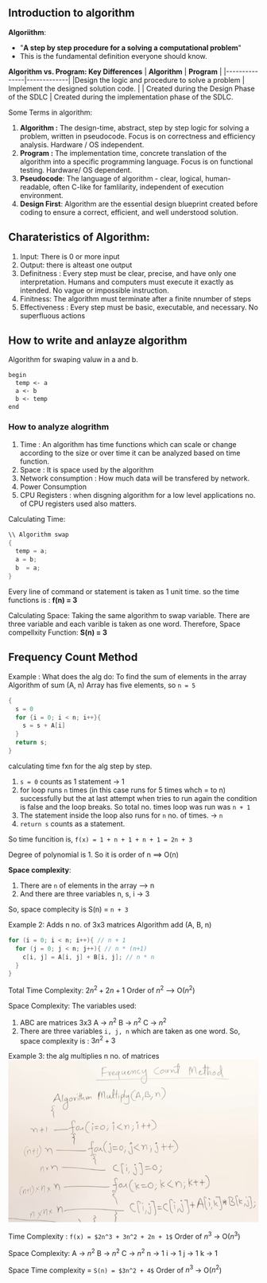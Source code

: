 ## Introduction to algorithm

**Algoriithm**: 
* "**A step by step procedure for a solving a computational problem**"
* This is the fundamental definition everyone should know.

**Algorithm vs. Program: Key Differences**
| **Algorithm** | **Program** |
|---------------|-------------|
|Design the logic and procedure to solve a problem | Implement the designed solution code. |
| Created during the Design Phase of the SDLC | Created during the implementation phase of the SDLC.

Some Terms in algorithm:
1. **Algorithm :** The design-time, abstract, step by step logic for solving a problem, written in pseudocode. Focus is on correctness and efficiency analysis. Hardware / OS independent.
2. **Program :** The implementation time, concrete translation of the algorithm into a specific programming language. Focus is on functional testing. Hardware/ OS dependent.
3. **Pseudocode**: The language of algorithm - clear, logical, human-readable, often C-like for famlilarity, independent of execution environment.
4. **Design First**: Algorithm are the essential design blueprint created before coding to ensure a correct, efficient, and well understood solution. 

## Charateristics of Algorithm:
1. Input: There is 0 or more input
2. Output: there is alteast one output
3. Definitness : Every step must be clear, precise, and have only one interpretation. Humans and computers must execute it exactly as intended. No vague or impossible instruction.
4. Finitness: The algorithm must terminate after a finite nnumber of steps
5. Effectiveness : Every step must be basic, executable, and necessary. No superfluous actions


## How to write and anlayze algorithm
Algorithm for swaping valuw in a and b.
```
begin
  temp <- a
  a <- b
  b <- temp
end
```

### How to analyze alogrithm 
1. Time : An algorithm has time functions which can scale or change according to the size or over time it can be analyzed based on time function.
2. Space : It is space used by the algorithm
3. Network consumption : How much data will be transfered by network.
4. Power Consumption
5. CPU Registers : when disgning algorithm for a low level applications no. of CPU registers used also matters.

Calculating Time:
```cpp
\\ Algorithm swap
{
  temp = a;
  a = b;
  b  = a;
}
```

Every line of command or statement is taken as 1 unit time. 
so the time functions is : **f(n) = 3**

Calculating Space:
Taking the same algorithm to swap variable.
There are three variable and each varible is taken as one word.
Therefore, Space compellxity Function: **S(n) = 3**

## Frequency  Count Method
Example : 
What does the alg do: To find the sum of elements in the array 
Algorithm of sum (A, n)
Array has five elements, so `n = 5`
```cpp
{
  s = 0
  for {i = 0; i < n; i++}{
    s = s + A[i]
  }
  return s;
}
```
calculating time fxn for the alg step by step.
1. `s = 0` counts as 1 statement -> 1
2. for loop runs `n` times (in this case runs for 5 times whch = to n) successfully but the at last attempt when tries to run again the condition is false and the loop breaks. So total no. times loop was run was `n + 1`
3. The statement inside the loop also runs for `n` no. of times. -> `n`
4. `return s` counts as a statement.

So time funcition is, `f(x) = 1 + n + 1 + n + 1 = 2n + 3`

Degree of polynomial is 1. So it is order of n ==> O(n)

**Space complexity**:
1. There are `n` of elements in the array --> n
2. And there are three variables n, s, i -> 3

So, space complecity is S(n) = `n + 3`

Example 2:
Adds n no. of 3x3 matrices
Algorithm add (A, B, n)
```cpp
for (i = 0; i < n; i++){ // n + 1
  for (j = 0; j < n; j++){ // n * (n+1)
    c[i, j] = A[i, j] + B[i, j]; // n * n
  }
}
```

Total Time Complexity: $2n^2 + 2n + 1$
Order of $n^2$ --> O($n^2$)

Space Complexity:
The variables used:
1. ABC are matrices 3x3
   A -> $n^2$
   B -> $n^2$
   C -> $n^2$
2. There are three variables `i, j, n` which are taken as one word.
So, space complexity is : $3n^2 + 3$

Example 3:
the alg multiplies n no. of matrices
![alt text](SS/image.png)

Time Complexity : `f(x) = $2n^3 + 3n^2 + 2n + 1$`
Order of $n^3$ -> O($n^3$)

Space Complexity:
A -> $n^2$
B -> $n^2$
C -> $n^2$
n -> 1
i -> 1
j -> 1
k -> 1

Space Time complexity = `S(n) = $3n^2 + 4$`
Order of $n^3$ -> O($n^2$)



